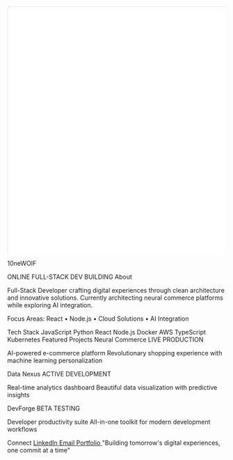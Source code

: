 <svg width="800" height="900" xmlns="http://www.w3.org/2000/svg">
  <!-- White Background -->
  <rect width="800" height="900" fill="#FFFFFF" stroke="#E5E5E5" stroke-width="2" rx="8"/>
  
  <!-- Header -->
  <text x="400" y="60" font-family="Arial, sans-serif" font-size="36" font-weight="bold" text-anchor="middle" fill="#1F2937">10neWOlF</text>
  
  <!-- Status Badges -->
  <rect x="200" y="80" width="80" height="24" rx="12" fill="#28A745"/>
  <text x="240" y="96" font-family="Arial, sans-serif" font-size="11" text-anchor="middle" fill="white" font-weight="bold">ONLINE</text>
  
  <rect x="290" y="80" width="140" height="24" rx="12" fill="#007BFF"/>
  <text x="360" y="96" font-family="Arial, sans-serif" font-size="11" text-anchor="middle" fill="white" font-weight="bold">FULL-STACK DEV</text>
  
  <rect x="440" y="80" width="80" height="24" rx="12" fill="#DC3545"/>
  <text x="480" y="96" font-family="Arial, sans-serif" font-size="11" text-anchor="middle" fill="white" font-weight="bold">BUILDING</text>
  
  <!-- Section: About -->
  <line x1="40" y1="140" x2="760" y2="140" stroke="#E5E5E5" stroke-width="1"/>
  <text x="40" y="170" font-family="Arial, sans-serif" font-size="20" font-weight="bold" fill="#1F2937">About</text>
  
  <text x="40" y="200" font-family="Arial, sans-serif" font-size="14" fill="#374151">Full-Stack Developer crafting digital experiences through clean architecture</text>
  <text x="40" y="218" font-family="Arial, sans-serif" font-size="14" fill="#374151">and innovative solutions. Currently architecting neural commerce platforms</text>
  <text x="40" y="236" font-family="Arial, sans-serif" font-size="14" fill="#374151">while exploring AI integration.</text>
  
  <text x="40" y="265" font-family="Arial, sans-serif" font-size="14" font-weight="bold" fill="#1F2937">Focus Areas:</text>
  <text x="140" y="265" font-family="Arial, sans-serif" font-size="14" fill="#374151">React • Node.js • Cloud Solutions • AI Integration</text>
  
  <!-- Section: Tech Stack -->
  <line x1="40" y1="290" x2="760" y2="290" stroke="#E5E5E5" stroke-width="1"/>
  <text x="40" y="320" font-family="Arial, sans-serif" font-size="20" font-weight="bold" fill="#1F2937">Tech Stack</text>
  
  <!-- Tech badges row 1 -->
  <rect x="40" y="340" width="90" height="28" rx="14" fill="#F7DF1E"/>
  <text x="85" y="358" font-family="Arial, sans-serif" font-size="12" text-anchor="middle" fill="black" font-weight="bold">JavaScript</text>
  
  <rect x="140" y="340" width="70" height="28" rx="14" fill="#3776AB"/>
  <text x="175" y="358" font-family="Arial, sans-serif" font-size="12" text-anchor="middle" fill="white" font-weight="bold">Python</text>
  
  <rect x="220" y="340" width="60" height="28" rx="14" fill="#61DAFB"/>
  <text x="250" y="358" font-family="Arial, sans-serif" font-size="12" text-anchor="middle" fill="black" font-weight="bold">React</text>
  
  <rect x="290" y="340" width="70" height="28" rx="14" fill="#339933"/>
  <text x="325" y="358" font-family="Arial, sans-serif" font-size="12" text-anchor="middle" fill="white" font-weight="bold">Node.js</text>
  
  <!-- Tech badges row 2 -->
  <rect x="40" y="378" width="70" height="28" rx="14" fill="#2496ED"/>
  <text x="75" y="396" font-family="Arial, sans-serif" font-size="12" text-anchor="middle" fill="white" font-weight="bold">Docker</text>
  
  <rect x="120" y="378" width="60" height="28" rx="14" fill="#232F3E"/>
  <text x="150" y="396" font-family="Arial, sans-serif" font-size="12" text-anchor="middle" fill="white" font-weight="bold">AWS</text>
  
  <rect x="190" y="378" width="90" height="28" rx="14" fill="#3178C6"/>
  <text x="235" y="396" font-family="Arial, sans-serif" font-size="12" text-anchor="middle" fill="white" font-weight="bold">TypeScript</text>
  
  <rect x="290" y="378" width="90" height="28" rx="14" fill="#326CE5"/>
  <text x="335" y="396" font-family="Arial, sans-serif" font-size="12" text-anchor="middle" fill="white" font-weight="bold">Kubernetes</text>
  
  <!-- Section: Featured Projects -->
  <line x1="40" y1="430" x2="760" y2="430" stroke="#E5E5E5" stroke-width="1"/>
  <text x="40" y="460" font-family="Arial, sans-serif" font-size="20" font-weight="bold" fill="#1F2937">Featured Projects</text>
  
  <!-- Project 1 -->
  <rect x="40" y="480" width="140" height="28" rx="14" fill="#28A745"/>
  <text x="110" y="498" font-family="Arial, sans-serif" font-size="12" text-anchor="middle" fill="white" font-weight="bold">Neural Commerce</text>
  <text x="190" y="498" font-family="Arial, sans-serif" font-size="12" fill="#6B7280">LIVE PRODUCTION</text>
  
  <text x="40" y="520" font-family="Arial, sans-serif" font-size="14" font-weight="bold" fill="#1F2937">AI-powered e-commerce platform</text>
  <text x="40" y="538" font-family="Arial, sans-serif" font-size="13" fill="#6B7280">Revolutionary shopping experience with machine learning personalization</text>
  
  <!-- Project 2 -->
  <rect x="40" y="558" width="100" height="28" rx="14" fill="#FFC107"/>
  <text x="90" y="576" font-family="Arial, sans-serif" font-size="12" text-anchor="middle" fill="black" font-weight="bold">Data Nexus</text>
  <text x="150" y="576" font-family="Arial, sans-serif" font-size="12" fill="#6B7280">ACTIVE DEVELOPMENT</text>
  
  <text x="40" y="598" font-family="Arial, sans-serif" font-size="14" font-weight="bold" fill="#1F2937">Real-time analytics dashboard</text>
  <text x="40" y="616" font-family="Arial, sans-serif" font-size="13" fill="#6B7280">Beautiful data visualization with predictive insights</text>
  
  <!-- Project 3 -->
  <rect x="40" y="636" width="80" height="28" rx="14" fill="#6F42C1"/>
  <text x="80" y="654" font-family="Arial, sans-serif" font-size="12" text-anchor="middle" fill="white" font-weight="bold">DevForge</text>
  <text x="130" y="654" font-family="Arial, sans-serif" font-size="12" fill="#6B7280">BETA TESTING</text>
  
  <text x="40" y="676" font-family="Arial, sans-serif" font-size="14" font-weight="bold" fill="#1F2937">Developer productivity suite</text>
  <text x="40" y="694" font-family="Arial, sans-serif" font-size="13" fill="#6B7280">All-in-one toolkit for modern development workflows</text>
  
  <!-- Section: Connect -->
  <line x1="40" y1="720" x2="760" y2="720" stroke="#E5E5E5" stroke-width="1"/>
  <text x="40" y="750" font-family="Arial, sans-serif" font-size="20" font-weight="bold" fill="#1F2937">Connect</text>
  
  <!-- Connect buttons -->
  <a href="https://linkedin.com/in/10newolf">
    <rect x="40" y="770" width="80" height="28" rx="14" fill="#0A66C2"/>
    <text x="80" y="788" font-family="Arial, sans-serif" font-size="12" text-anchor="middle" fill="white" font-weight="bold">LinkedIn</text>
  </a>
  
  <a href="mailto:contact@10newolf.dev">
    <rect x="130" y="770" width="60" height="28" rx="14" fill="#EA4335"/>
    <text x="160" y="788" font-family="Arial, sans-serif" font-size="12" text-anchor="middle" fill="white" font-weight="bold">Email</text>
  </a>
  
  <a href="https://10newolf.dev">
    <rect x="200" y="770" width="80" height="28" rx="14" fill="#212529"/>
    <text x="240" y="788" font-family="Arial, sans-serif" font-size="12" text-anchor="middle" fill="white" font-weight="bold">Portfolio</text>
  </a>
  
  <!-- Footer -->
  <line x1="40" y1="820" x2="760" y2="820" stroke="#E5E5E5" stroke-width="1"/>
  <text x="400" y="850" font-family="Arial, sans-serif" font-size="14" text-anchor="middle" fill="#6B7280" font-style="italic">"Building tomorrow's digital experiences, one commit at a time"</text>
  
  <!-- Decorative elements -->
  <circle cx="720" cy="60" r="8" fill="#00D4AA" opacity="0.3"/>
  <circle cx="740" cy="80" r="6" fill="#FF6B6B" opacity="0.3"/>
  <circle cx="700" cy="40" r="4" fill="#6366F1" opacity="0.3"/>
</svg>
